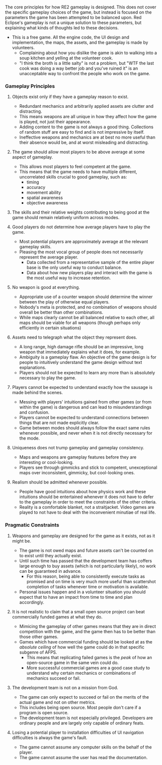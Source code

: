 
The core principles for how RE2 gameplay is designed. This does not cover the specific gameplay choices of the game, but instead is focused on the parameters the game has been attempted to be balanced upon. Red Eclipse's gameplay is not a unique solution to these parameters, but explaining what kinds of thoughts led to these decisions.

- This is a free game. All the engine code, the UI design and implementation, the maps, the assets, and the gameplay is made by volunteers.
    - Complaining about how you dislike the game is akin to walking into a soup kitchen and yelling at the volunteer cook.
    - "I think the broth is a little salty" is not a problem, but "WTF the last cook was doing a way better job and you've ruined it" is an unacceptable way to confront the people who work on the game.

### Gameplay Principles

1. Objects exist only if they have a gameplay reason to exist.
    - Redundant mechanics and arbitrarily applied assets are clutter and distracting.
    - This means weapons are all unique in how they affect how the game is played, not just their appearance.
    - Adding content to the game is not always a good thing. Collections of random stuff are easy to find and is not impressive by itself.
    - Ineffective weapons and mechanics are at best no more useful than their absence would be, and at worst misleading and distracting.

2. The game should allow most players to be above average at some aspect of gameplay.
    - This allows most players to feel competent at the game.
    - This means that the game needs to have multiple different, uncorrelated skills crucial to good gameplay, such as:
        - timing
        - accuracy
        - movement ability
        - spatial awareness
        - objective awareness

3. The skills and their relative weights contributing to being good at the game should remain relatively uniform across modes.

4. Good players do not determine how average players have to play the game.
    - Most potential players are approximately average at the relevant gameplay skills.
    - Pleasing the most vocal group of people does not necessarily represent the average player.
        - Data collected from a representative sample of the entire player base is the only useful way to conduct balance.
        - Data about how new players play and interact with the game is the most useful way to increase retention.

5. No weapon is good at everything.
    - Appropriate use of a counter weapon should determine the winner between the play of otherwise equal players.
    - Nobody's meta is protected, and no combination of weapons should overall be better than other combinations.
    - While maps clearly cannot be all balanced relative to each other, all maps should be viable for all weapons (though perhaps only efficiently in certain situations)

6. Assets need to telegraph what the object they represent does.
    - A long range, high damage rifle should be an impressive, long weapon that immediately explains what it does, for example.
    - Ambiguity is a gameplay flaw. An objective of the game design is for people to intuitively understand the game design without text explanations.
    - Players should not be expected to learn any more than is absolutely necessary to play the game.

7. Players cannot be expected to understand exactly how the sausage is made behind the scenes.
    - Messing with players' intuitions gained from other games (or from within the game) is dangerous and can lead to misunderstandings and confusion.
    - Players cannot be expected to understand connections between things that are not made explicitly clear.
    - Game between modes should always follow the exact same rules whenever possible, and never when it is not directly necessary for the mode.

8. Uniqueness does not trump gameplay and gameplay consistency.
    - Maps and weapons are gameplay features before they are interesting or cool-looking.
    - Players see through gimmicks and stick to competent, unexceptional maps over inconsistent, gimmicky, but cool-looking ones.

9. Realism should be admitted whenever possible.
    - People have good intuitions about how physics work and these intuitions should be entertained whenever it does not have to defer to the gameplay in order to meet the constraints of the other criteria.
    - Reality is a comfortable blanket, not a straitjacket. Video games are played to not have to deal with the inconvenient minutiae of real life.

### Pragmatic Constraints

1. Weapons and gameplay are designed for the game as it exists, not as it might be.
    - The game is not owed maps and future assets can't be counted on to exist until they actually exist.
    - Until such time has passed that the development team has coffers large enough to buy assets (which is not particularly likely), no work can be guaranteed in advance.
        - For this reason, being able to consistently execute tasks as promised and on time is very much more useful than scattershot completion of tasks whenever time or motivation is available.
    - Personal issues happen and in a volunteer situation you should expect that to have an impact from time to time and plan accordingly.

2. It is not realistic to claim that a small open source project can beat commercially funded games at what they do.
    - Mimicing the gameplay of other games means that they are in direct competition with the game, and the game then has to be better than those other games.
    - Games which have commercial funding should be looked at as the *absolute ceiling* of how well the game could do in that specific subgenre of AFPS.
        - This means that replicating failed games is the *peak* of how an open-source game in the same vein could do.
        - More successful commercial games are a good case study to understand why certain mechanics or combinations of mechanics succeed or fail.

3. The development team is not on a mission from God.
    - The game can only expect to succeed or fail on the merits of the actual game and not on other metrics.
    - This includes being open source. Most people don't care if a program is open source.
    - The development team is not especially privileged. Developers are ordinary people and are largely only capable of ordinary feats.

4. Losing a potential player to installation difficulties of UI navigation difficulties is always the game's fault.
    - The game cannot assume any computer skills on the behalf of the player.
    - The game cannot assume the user has read the documentation.
